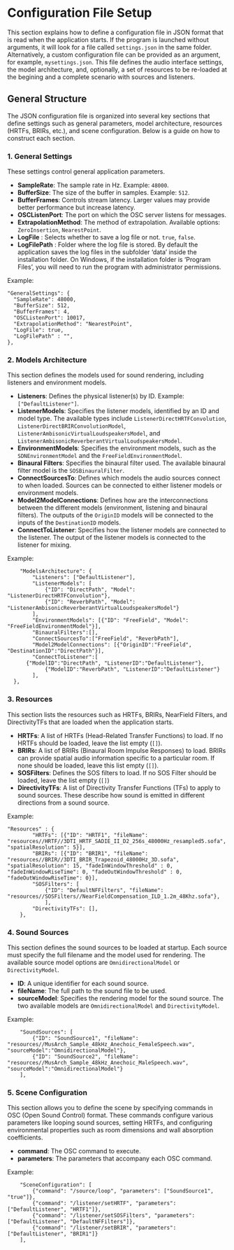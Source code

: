 # Configuration File Setup

This section explains how to define a configuration file in JSON format that is read when the application starts. If the program is launched without arguments, it will look for a file called `settings.json` in the same folder. Alternatively, a custom configuration file can be provided as an argument, for example, `mysettings.json`.  This file defines the audio interface settings, the model architecture, and, optionally, a set of resources to be re-loaded at the begining and a complete scenario with sources and listeners.

## General Structure

The JSON configuration file is organized into several key sections that define settings such as general parameters, model architecture, resources (HRTFs, BRIRs, etc.), and scene configuration. Below is a guide on how to construct each section.

### 1. General Settings

These settings control general application parameters.

- **SampleRate**: The sample rate in Hz. Example: `48000`.
- **BufferSize**: The size of the buffer in samples. Example: `512`.
- **BufferFrames**: Controls stream latency. Larger values may provide better performance but increase latency.
- **OSCListenPort**: The port on which the OSC server listens for messages.
- **ExtrapolationMethod**: The method of extrapolation. Available options: `ZeroInsertion`, `NearestPoint`.
- **LogFile** : Selects whether to save a log file or not. `true`, `false`.
- **LogFilePath** : Folder where the log file is stored. By default the application saves the log files in the subfolder ‘data’ inside the installation folder. On Windows, if the installation folder is ‘Program Files’, you will need to run the program with administrator permissions.

Example: 

```
"GeneralSettings": {
  "SampleRate": 48000,
  "BufferSize": 512,
  "BufferFrames": 4,
  "OSCListenPort": 10017,
  "ExtrapolationMethod": "NearestPoint",
  "LogFile": true,
  "LogFilePath" : "",
},
```

### 2. Models Architecture

This section defines the models used for sound rendering, including listeners and environment models.

- **Listeners**: Defines the physical listener(s) by ID. Example: `["DefaultListener"]`.
- **ListenerModels**: Specifies the listener models, identified by an ID and model type. The available types include `ListenerDirectHRTFConvolution`, `ListenerDirectBRIRConvolutionModel`, `ListenerAmbisonicVirtualLoudspeakersModel`, and `ListenerAmbisonicReverberantVirtualLoudspeakersModel`.
- **EnvironmentModels**: Specifies the environment models, such as the `SDNEnvironmentModel` and the `FreeFieldEnvironmentModel`.
- **Binaural Filters**: Specifies the binaural filter used. The available binaural filter model is the `SOSBinauralFilter`.
- **ConnectSourcesTo**: Defines which models the audio sources connect to when loaded. Sources can be connected to either listener models or environment models.
- **Model2ModelConnections**: Defines how are the interconnections between the different models (environment, listening and binaural filters).  The outputs of the `OriginID` models will be connected to the inputs of the `DestinationID` models.
- **ConnectToListener**: Specifies how the listener models are connected to the listener. The output of the listener models is connected to the listener for mixing.

Example:

```
	"ModelsArchitecture": {	
		"Listeners": ["DefaultListener"],		
		"ListenerModels": [
			{"ID": "DirectPath", "Model": "ListenerDirectHRTFConvolution"},							
			{"ID": "ReverbPath", "Model": "ListenerAmbisonicReverberantVirtualLoudspeakersModel"}	
		],
		"EnvironmentModels": [{"ID": "FreeField", "Model": "FreeFieldEnvironmentModel"}],
		"BinauralFilters":[],
		"ConnectSourcesTo":["FreeField", "ReverbPath"],				
		"Model2ModelConnections": [{"OriginID":"FreeField", "DestinationID":"DirectPath"}],		
		"ConnectToListener":[
      {"ModelID":"DirectPath", "ListenerID":"DefaultListener"},
			{"ModelID":"ReverbPath", "ListenerID":"DefaultListener"}
		],
  },
```

### 3. Resources

This section lists the resources such as HRTFs, BRIRs, NearField Filters, and DirectivityTFs that are loaded when the application starts.

- **HRTFs**: A list of HRTFs (Head-Related Transfer Functions) to load. If no HRTFs should be loaded, leave the list empty (`[]`).
- **BRIRs**: A list of BRIRs (Binaural Room Impulse Responses) to load. BRIRs can provide spatial audio information specific to a particular room. If none should be loaded, leave this list empty (`[]`).
- **SOSFilters**: Defines the SOS filters to load. If no SOS Filter should be loaded, leave the list empty (`[]`)
- **DirectivityTFs**: A list of Directivity Transfer Functions (TFs) to apply to sound sources. These describe how sound is emitted in different directions from a sound source.

Example: 

```
"Resources" : {
		"HRTFs": [{"ID": "HRTF1", "fileName": "resources//HRTF//3DTI_HRTF_SADIE_II_D2_256s_48000Hz_resampled5.sofa", "spatialResolution": 5}],		
		"BRIRs": [{"ID": "BRIR1", "fileName": "resources//BRIR//3DTI_BRIR_Trapezoid_48000Hz_3D.sofa", "spatialResolution": 15, "fadeInWindowThreshold" : 0, "fadeInWindowRiseTime": 0, "fadeOutWindowThreshold" : 0, "fadeOutWindowRiseTime": 0}],		
		"SOSFilters": [
			{"ID": "DefaultNFFilters", "fileName": "resources//SOSFilters//NearFieldCompensation_ILD_1.2m_48Khz.sofa"},
			],
		"DirectivityTFs": [], 
	},
```

### 4. Sound Sources

This section defines the sound sources to be loaded at startup. Each source must specify the full filename and the model used for rendering. The available source model options are `OmnidirectionalModel` or `DirectivityModel`.

- **ID**: A unique identifier for each sound source.
- **fileName**: The full path to the sound file to be used.
- **sourceModel**: Specifies the rendering model for the sound source. The two available models are `OmnidirectionalModel` and `DirectivityModel`.

Example: 

```
	"SoundSources": [
		{"ID": "SoundSource1", "fileName": "resources//MusArch_Sample_48kHz_Anechoic_FemaleSpeech.wav", "sourceModel":"OmnidirectionalModel"},
		{"ID": "SoundSource2", "fileName": "resources//MusArch_Sample_48kHz_Anechoic_MaleSpeech.wav", "sourceModel":"OmnidirectionalModel"}
	],
```

### 5. Scene Configuration

This section allows you to define the scene by specifying commands in OSC (Open Sound Control) format. These commands configure various parameters like looping sound sources, setting HRTFs, and configuring environmental properties such as room dimensions and wall absorption coefficients.

- **command**: The OSC command to execute.
- **parameters**: The parameters that accompany each OSC command.

Example:

```
	"SceneConfiguration": [
		{"command": "/source/loop", "parameters": ["SoundSource1", "true"]},		
		{"command": "/listener/setHRTF", "parameters": ["DefaultListener", "HRTF1"]},
		{"command": "/listener/setSOSFilters", "parameters": ["DefaultListener", "DefaultNFFilters"]},		
		{"command": "/listener/setBRIR", "parameters": ["DefaultListener", "BRIR1"]}
	],
```
